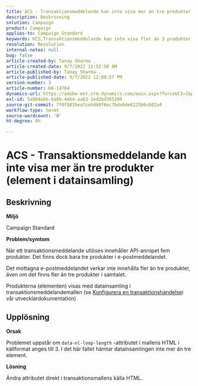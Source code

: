 ```yaml
---
title: ACS - Transaktionsmeddelande kan inte visa mer än tre produkter (element i datainsamling)
description: Beskrivning
solution: Campaign
product: Campaign
applies-to: Campaign Standard
keywords: KCS,Transaktionsmeddelande kan inte visa fler än 3 produkter (element i datainsamling)
resolution: Resolution
internal-notes: null
bug: false
article-created-by: Tanay Sharma .
article-created-date: 9/7/2022 11:52:50 AM
article-published-by: Tanay Sharma .
article-published-date: 9/7/2022 12:00:57 PM
version-number: 3
article-number: KA-14764
dynamics-url: https://adobe-ent.crm.dynamics.com/main.aspx?forceUCI=1&pagetype=entityrecord&etn=knowledgearticle&id=4e678f96-a32e-ed11-9db1-002248086735
exl-id: 5a9b9abb-6a0b-4ebd-aa63-1ed2bd365200
source-git-commit: 7f0f5035ea7cebd60f6ec7bda9de6225b6c602a4
workflow-type: tm+mt
source-wordcount: '0'
ht-degree: 0%

---
```


# ACS - Transaktionsmeddelande kan inte visa mer än tre produkter (element i datainsamling)

## Beskrivning


<b>Miljö</b>

Campaign Standard



<b>Problem/symtom</b>

När ett transaktionsmeddelande utlöses innehåller API-anropet fem produkter. Det finns dock bara tre produkter i e-postmeddelandet.

Det mottagna e-postmeddelandet verkar inte innehålla fler än tre produkter, även om det finns fler än tre produkter i samtalet.

Produkterna (elementen) visas med datainsamling i transaktionsmeddelandemallen (se [Konfigurera en transaktionshändelse](https://experienceleague.adobe.com/docs/campaign-standard/using/communication-channels/transactional-messaging/event-configuration/configuring-transactional-event.html?lang=en)i vår utvecklardokumentation)


## Upplösning


<b>Orsak</b>

Problemet uppstår om `data-nl-loop-length` -attributet i mallens HTML i källformat anges till 3. I det här fallet hämtar datainsamlingen inte mer än tre element.



<b>Lösning</b>

Ändra attributet direkt i transaktionsmallens källa HTML.
